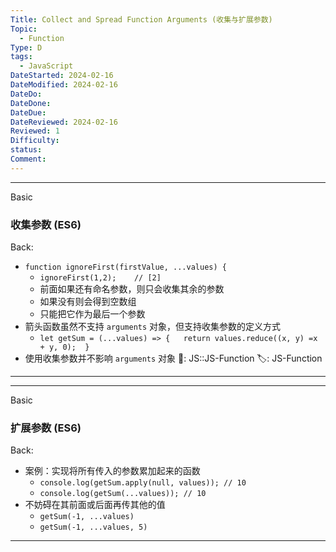 ```yaml
---
Title: Collect and Spread Function Arguments (收集与扩展参数)
Topic:
  - Function
Type: D
tags:
  - JavaScript
DateStarted: 2024-02-16
DateModified: 2024-02-16
DateDo: 
DateDone: 
DateDue: 
DateReviewed: 2024-02-16
Reviewed: 1
Difficulty: 
status: 
Comment:
---
```


***
Basic
### 收集参数 (ES6)
Back:
* `function ignoreFirst(firstValue, ...values) {`
	* `ignoreFirst(1,2);    // [2]`
	* 前面如果还有命名参数，则只会收集其余的参数
	* 如果没有则会得到空数组
	* 只能把它作为最后一个参数
* 箭头函数虽然不支持 `arguments` 对象，但支持收集参数的定义方式
	* `let getSum = (...values) => {   return values.reduce((x, y) =x + y, 0);  }`
* 使用收集参数并不影响 `arguments` 对象
📌: JS::JS-Function
🏷️: JS-Function
<!--ID: 1708066400813-->
****

***
Basic
### 扩展参数 (ES6)
Back:
* 案例：实现将所有传入的参数累加起来的函数
	* `console.log(getSum.apply(null, values)); // 10`
	* `console.log(getSum(...values)); // 10`
* 不妨碍在其前面或后面再传其他的值
	* `getSum(-1, ...values)`
	* `getSum(-1, ...values, 5)`
<!--ID: 1708066400824-->
****